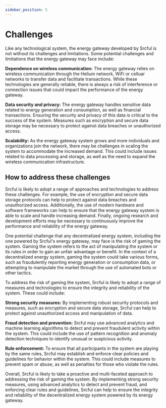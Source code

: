 ```yaml
---
sidebar_position: 5
---
```


# Challenges

Like any technological system, the energy gateway developed by Srcful is not without its challenges and limitations. Some potential challenges and limitations that the energy gateway may face include:

**Dependence on wireless communication:** The energy gateway relies on wireless communication through the Helium network, WiFi or celluar networks to transfer data and facilitate transactions. While these technologies are generally reliable, there is always a risk of interference or connection issues that could impact the performance of the energy gateway.

**Data security and privacy:** The energy gateway handles sensitive data related to energy generation and consumption, as well as financial transactions. Ensuring the security and privacy of this data is critical to the success of the system. Measures such as encryption and secure data storage may be necessary to protect against data breaches or unauthorized access.

**Scalability:** As the energy gateway system grows and more individuals and organizations join the network, there may be challenges in scaling the system to accommodate the increased demand. This could include issues related to data processing and storage, as well as the need to expand the wireless communication infrastructure.

## How to address these challenges

Srcful is likely to adopt a range of approaches and technologies to address these challenges. For example, the use of encryption and secure data storage protocols can help to protect against data breaches and unauthorized access. Additionally, the use of modern hardware and software frameworks can help to ensure that the energy gateway system is able to scale and handle increasing demand. Finally, ongoing research and development efforts may be necessary to continuously improve the performance and reliability of the energy gateway.

One potential challenge that any decentralized energy system, including the one powered by Srcful's energy gateway, may face is the risk of gaming the system. Gaming the system refers to the act of manipulating the system or its rules in order to gain an unfair advantage or benefit. In the context of a decentralized energy system, gaming the system could take various forms, such as fraudulently reporting energy generation or consumption data, or attempting to manipulate the market through the use of automated bots or other tactics.

To address the risk of gaming the system, Srcful is likely to adopt a range of measures and technologies to ensure the integrity and reliability of the system. These could include:

**Strong security measures:** By implementing robust security protocols and measures, such as encryption and secure data storage, Srcful can help to protect against unauthorized access and manipulation of data.

**Fraud detection and prevention:** Srcful may use advanced analytics and machine learning algorithms to detect and prevent fraudulent activity within the system. This could include the use of pattern recognition and anomaly detection techniques to identify unusual or suspicious activity.

**Rule enforcement:** To ensure that all participants in the system are playing by the same rules, Srcful may establish and enforce clear policies and guidelines for behavior within the system. This could include measures to prevent spam or abuse, as well as penalties for those who violate the rules.

Overall, Srcful is likely to take a proactive and multi-faceted approach to addressing the risk of gaming the system. By implementing strong security measures, using advanced analytics to detect and prevent fraud, and enforcing clear rules and guidelines, Srcful can help to ensure the integrity and reliability of the decentralized energy system powered by its energy gateway.

